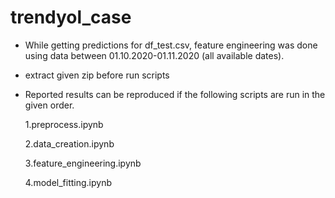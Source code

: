 # trendyol_case

- While getting predictions for df_test.csv, feature engineering was done using data between 01.10.2020-01.11.2020 (all available dates).
- extract given zip before run scripts
- Reported results can be reproduced if the following scripts are run in the given order.

  1.preprocess.ipynb
  
  2.data_creation.ipynb
  
  3.feature_engineering.ipynb
  
  4.model_fitting.ipynb

